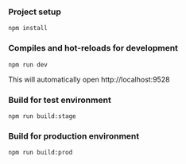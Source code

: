 ### Project setup

```
npm install
```

### Compiles and hot-reloads for development

```
npm run dev
```

This will automatically open http://localhost:9528

### Build for test environment

```
npm run build:stage
```

### Build for production environment

```
npm run build:prod
```
